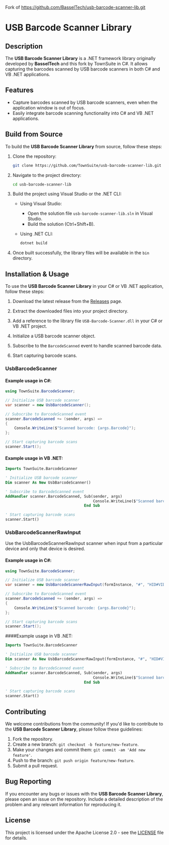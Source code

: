 Fork of https://github.com/BasselTech/usb-barcode-scanner-lib.git

# USB Barcode Scanner Library

## Description
The **USB Barcode Scanner Library** is a .NET framework library originally developed by **BasselTech** and this fork by TownSuite in C#. It allows capturing the barcodes scanned by USB barcode scanners in both C# and VB .NET applications.

## Features
- Capture barcodes scanned by USB barcode scanners, even when the application window is out of focus.
- Easily integrate barcode scanning functionality into C# and VB .NET applications.

## Build from Source
To build the **USB Barcode Scanner Library** from source, follow these steps:

1. Clone the repository:
   ```bash
   git clone https://github.com/TownSuite/usb-barcode-scanner-lib.git
   ```

2. Navigate to the project directory:
   ```bash
   cd usb-barcode-scanner-lib
   ```

3. Build the project using Visual Studio or the .NET CLI:
   - Using Visual Studio:
     - Open the solution file `usb-barcode-scanner-lib.sln` in Visual Studio.
     - Build the solution (Ctrl+Shift+B).

   - Using .NET CLI:
     ```bash
     dotnet build
     ```

4. Once built successfully, the library files will be available in the `bin` directory.


## Installation & Usage
To use the **USB Barcode Scanner Library** in your C# or VB .NET application, follow these steps:

1. Download the latest release from the [Releases](https://github.com/TownSuite/usb-barcode-scanner-lib/releases) page.

2. Extract the downloaded files into your project directory.

3. Add a reference to the library file `USB-Barcode-Scanner.dll` in your C# or VB .NET project.

4. Initialize a USB barcode scanner object.

5. Subscribe to the `BarcodeScanned` event to handle scanned barcode data.

6. Start capturing barcode scans.

### UsbBarcodeScanner

#### Example usage in C#:

```csharp
using TownSuite.BarcodeScanner;

// Initialize USB barcode scanner
var scanner = new UsbBarcodeScanner();

// Subscribe to BarcodeScanned event
scanner.BarcodeScanned += (sender, args) =>
{
    Console.WriteLine($"Scanned barcode: {args.Barcode}");
};

// Start capturing barcode scans
scanner.Start();
```

#### Example usage in VB .NET:

```vb
Imports TownSuite.BarcodeScanner

' Initialize USB barcode scanner
Dim scanner As New UsbBarcodeScanner()

' Subscribe to BarcodeScanned event
AddHandler scanner.BarcodeScanned, Sub(sender, args)
                                       Console.WriteLine($"Scanned barcode: {args.Barcode}")
                                   End Sub

' Start capturing barcode scans
scanner.Start()
```

### UsbBarcodeScannerRawInput

Use the UsbBarcodeScannerRawInput scanner when input from a particular device and only that device is desired.

#### Example usage in C#:
```csharp
using TownSuite.BarcodeScanner;

// Initialize USB barcode scanner
var scanner = new UsbBarcodeScannerRawInput(formInstance, "#", "HID#VID_05E0&PID_1200");

// Subscribe to BarcodeScanned event
scanner.BarcodeScanned += (sender, args) =>
{
    Console.WriteLine($"Scanned barcode: {args.Barcode}");
};

// Start capturing barcode scans
scanner.Start();
```

####Example usage in VB .NET:

```vb
Imports TownSuite.BarcodeScanner

' Initialize USB barcode scanner
Dim scanner As New UsbBarcodeScannerRawInput(formInstance, "#", "HID#VID_05E0&PID_1200");

' Subscribe to BarcodeScanned event
AddHandler scanner.BarcodeScanned, Sub(sender, args)
                                       Console.WriteLine($"Scanned barcode: {args.Barcode}")
                                   End Sub

' Start capturing barcode scans
scanner.Start()
```

## Contributing
We welcome contributions from the community! If you'd like to contribute to the **USB Barcode Scanner Library**, please follow these guidelines:

1. Fork the repository.
2. Create a new branch: `git checkout -b feature/new-feature`.
3. Make your changes and commit them: `git commit -am 'Add new feature'`.
4. Push to the branch: `git push origin feature/new-feature`.
5. Submit a pull request.

## Bug Reporting
If you encounter any bugs or issues with the **USB Barcode Scanner Library**, please open an issue on the repository. Include a detailed description of the problem and any relevant information for reproducing it.

## License
This project is licensed under the Apache License 2.0 - see the [LICENSE](https://github.com/TownSuite/usb-barcode-scanner-lib?tab=Apache-2.0-1-ov-file#readme) file for details.
